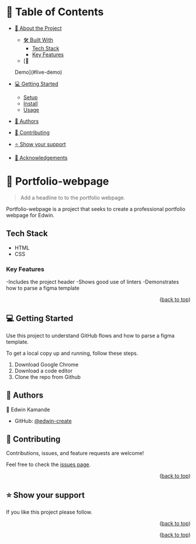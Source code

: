 <a name="readme-top"></a>

<!--


REQUIRED SECTIONS:
- Table of Contents
- About the Project
  - Live Demo
- Getting Started
- Authors
-Contributions
- Show your support


<div align="center">

  <img src="murple_logo.png" alt="logo" width="140"  height="auto" />
  <br/>

  <h3><b>Microverse README Template</b></h3>

</div>

<!-- TABLE OF CONTENTS -->

# 📗 Table of Contents

- [📖 About the Project](#about-project)
  - [🛠 Built With](#built-with)
    - [Tech Stack](#tech-stack)
    - [Key Features](#key-features)
  - [🚀 
  
  Demo](#live-demo)
- [💻 Getting Started](#getting-started)
  - [Setup](#setup)
  - [Install](#install)
  - [Usage](#usage)
- [👥 Authors](#authors)
- [🤝 Contributing](#contributing)
- [⭐️ Show your support](#support)
- [🙏 Acknowledgements](#acknowledgements)


<!-- PROJECT DESCRIPTION -->

# 📖 Portfolio-webpage <a name="Portfolio-webpage"></a>

> Add a headline to to the portfolio webpage.

Portfolio-webpage is a project that seeks to create a professional portfolio webpage for Edwin.




## Tech Stack <a name="tech-stack"></a>
- HTML
- CSS


### Key Features <a name="key-features"></a>
-Includes the project header
-Shows good use of linters
-Demonstrates how to parse a figma template


<p align="right">(<a href="#readme-top">back to top</a>)</p>


<!-- GETTING STARTED -->

## 💻 Getting Started <a name="getting-started"></a>

Use this project to understand GitHub flows and how to parse a figma template.

To get a local copy up and running, follow these steps.

1. Download Google Chrome
2. Download a code editor
3. Clone the repo from Github


## 👥 Authors <a name="authors"></a>



👤 Edwin Kamande

- GitHub: [@edwin-create](https://github.com/edwin-create/Hello-Microverse)




<!-- CONTRIBUTING -->

## 🤝 Contributing <a name="contributing"></a>

Contributions, issues, and feature requests are welcome!

Feel free to check the [issues page](../../issues/).

<p align="right">(<a href="#readme-top">back to top</a>)</p>

<!-- SUPPORT -->

## ⭐️ Show your support <a name="support"></a>



If you like this project please follow.

<p align="right">(<a href="#readme-top">back to top</a>)</p>




<p align="right">(<a href="#readme-top">back to top</a>)</p>